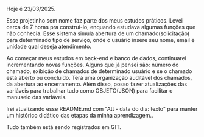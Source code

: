 Hoje é 23/03/2025.

Esse projetinho sem nome faz parte dos meus estudos práticos.
Levei cerca de 7 horas pra construí-lo, enquando estudava algumas funções que não conhecia.
Esse sistema simula abertura de um chamado(solicitação) para determinado tipo de serviço, onde o usuário insere seu nome, email e unidade qual deseja atendimento.

Ao começar meus estudos em back-end e banco de dados, continuarei incrementando novas funções. Alguns que já pensei são: número do chamado, exibição de chamados de determinado usuário e se o chamado está aberto ou concluído. Terá uma organização auditável dos chamados, da abertura ao encerramento.
Além disso, posso fazer atualizações das variáveis para trabalhar tudo como OBJETO(JSON) para facilitar o manuseio das variáveis.

Irei atualizando esse README.md com "Att - data do dia: texto" para manter um histórico didático das etapas da minha aprendizagem..

Tudo também está sendo registrados em GIT.